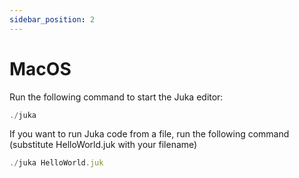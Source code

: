 ```yaml
---
sidebar_position: 2
---
```


# MacOS

Run the following command to start the Juka editor:

```jsx
./juka
```

If you want to run Juka code from a file, run the following command (substitute HelloWorld.juk with your filename)

```jsx
./juka HelloWorld.juk
```
